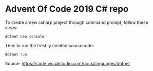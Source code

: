 # Advent Of Code 2019 C# repo

To create a new csharp project through command prompt, follow these steps:

```
dotnet new console
```

Then to run the freshly created sourcecode:

```
dotnet run
```
Source: https://code.visualstudio.com/docs/languages/dotnet